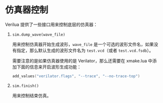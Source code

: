# 仿真器控制

Verilua 提供了一些接口用来控制底层的仿真器：

1. `sim.dump_wave(wave_file)`

    用来控制仿真器开始生成波形，`wave_file` 是一个可选的波形文件名，如果没有指定，那么默认生成的波形文件名为 `test.vcd`（或者 `test.vcd.fsdb`）。

    需要注意的是如果仿真器使用的是 Verilator，那么还需要在 xmake.lua 中添加下面的信息来开启波形生成功能：
    ```lua
    add_values("verilator.flags", "--trace", "--no-trace-top")
    ```

2. `sim.finish()`

    用来控制结束仿真。